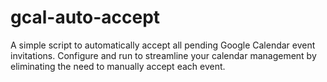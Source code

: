 # gcal-auto-accept
A simple script to automatically accept all pending Google Calendar event invitations. Configure and run to streamline your calendar management by eliminating the need to manually accept each event.
